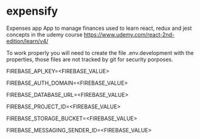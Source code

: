 # expensify
Expenses app
App to manage finances used to learn react, redux and jest concepts in the udemy course
https://www.udemy.com/react-2nd-edition/learn/v4/


To work properly you will need to create the file 
.env.development with the properties,  those files are not tracked by git for security porposes.


FIREBASE_API_KEY=<FIREBASE_VALUE>

FIREBASE_AUTH_DOMAIN=<FIREBASE_VALUE>

FIREBASE_DATABASE_URL=<FIREBASE_VALUE>

FIREBASE_PROJECT_ID=<FIREBASE_VALUE>

FIREBASE_STORAGE_BUCKET=<FIREBASE_VALUE>

FIREBASE_MESSAGING_SENDER_ID=<FIREBASE_VALUE>
